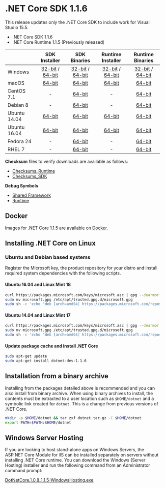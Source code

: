 # .NET Core SDK 1.1.6

This release updates only the .NET Core SDK to include work for Visual Studio 15.5.

* .NET Core SDK 1.1.6
* .NET Core Runtime 1.1.5 (Previously released)

|         | SDK Installer                                         | SDK Binaries                                                         | Runtime Installer                                                  | Runtime Binaries                                                   |
| ------- | :---------------------------------------------------: | :-------------------------------------------------------------------:| :----------------------------------------------------------------: | :----------------------------------------------------------------: |
| Windows                 | [32-bit](https://download.microsoft.com/download/4/0/9/40979F7E-6DC8-4895-8ED5-0E7B45E74F94/dotnet-dev-win-x86.1.1.6.exe) / [64-bit](https://download.microsoft.com/download/4/0/9/40979F7E-6DC8-4895-8ED5-0E7B45E74F94/dotnet-dev-win-x64.1.1.6.exe)  | [32-bit](https://download.microsoft.com/download/4/0/9/40979F7E-6DC8-4895-8ED5-0E7B45E74F94/dotnet-dev-win-x86.1.1.6.zip) / [64-bit](https://download.microsoft.com/download/4/0/9/40979F7E-6DC8-4895-8ED5-0E7B45E74F94/dotnet-dev-win-x64.1.1.6.zip) | [32-bit](https://download.microsoft.com/download/6/A/2/6A21C555-B042-46EA-BBB4-368AACCB3E25/dotnet-win-x86.1.1.5.exe) / [64-bit](https://download.microsoft.com/download/6/A/2/6A21C555-B042-46EA-BBB4-368AACCB3E25/dotnet-win-x64.1.1.5.exe) | [32-bit](https://download.microsoft.com/download/6/A/2/6A21C555-B042-46EA-BBB4-368AACCB3E25/dotnet-win-x86.1.1.5.zip) / [64-bit](https://download.microsoft.com/download/6/A/2/6A21C555-B042-46EA-BBB4-368AACCB3E25/dotnet-win-x64.1.1.5.zip) |
| macOS                   | [64-bit](https://download.microsoft.com/download/4/0/9/40979F7E-6DC8-4895-8ED5-0E7B45E74F94/dotnet-dev-osx-x64.1.1.6.pkg)  | [64-bit](https://download.microsoft.com/download/4/0/9/40979F7E-6DC8-4895-8ED5-0E7B45E74F94/dotnet-dev-osx-x64.1.1.6.tar.gz)                          | [64-bit](https://download.microsoft.com/download/6/A/2/6A21C555-B042-46EA-BBB4-368AACCB3E25/dotnet-osx-x64.1.1.5.pkg) | [64-bit](https://download.microsoft.com/download/6/A/2/6A21C555-B042-46EA-BBB4-368AACCB3E25/dotnet-osx-x64.1.1.5.tar.gz) |
| CentOS 7.1              | -                                                         | [64-bit](https://download.microsoft.com/download/4/0/9/40979F7E-6DC8-4895-8ED5-0E7B45E74F94/dotnet-dev-centos-x64.1.1.6.tar.gz)                          | - | [64-bit](https://download.microsoft.com/download/6/A/2/6A21C555-B042-46EA-BBB4-368AACCB3E25/dotnet-centos-x64.1.1.5.tar.gz) |
| Debian 8                | -                                                         | [64-bit](https://download.microsoft.com/download/4/0/9/40979F7E-6DC8-4895-8ED5-0E7B45E74F94/dotnet-dev-debian-x64.1.1.6.tar.gz)                          | - | [64-bit](https://download.microsoft.com/download/6/A/2/6A21C555-B042-46EA-BBB4-368AACCB3E25/dotnet-debian-x64.1.1.5.tar.gz) |
| Ubuntu 14.04            |[64-bit](https://download.microsoft.com/download/4/0/9/40979F7E-6DC8-4895-8ED5-0E7B45E74F94/dotnet-sdk-ubuntu-x64.1.1.6.deb)   | [64-bit](https://download.microsoft.com/download/4/0/9/40979F7E-6DC8-4895-8ED5-0E7B45E74F94/dotnet-dev-ubuntu-x64.1.1.6.tar.gz)                          |[64-bit](https://download.microsoft.com/download/6/A/2/6A21C555-B042-46EA-BBB4-368AACCB3E25/dotnet-sharedframework-ubuntu-x64.1.1.5.deb) | [64-bit](https://download.microsoft.com/download/6/A/2/6A21C555-B042-46EA-BBB4-368AACCB3E25/dotnet-ubuntu-x64.1.1.5.tar.gz) |
| Ubuntu 16.04            |[64-bit](https://download.microsoft.com/download/4/0/9/40979F7E-6DC8-4895-8ED5-0E7B45E74F94/dotnet-sdk-ubuntu.16.04-x64.1.1.6.deb)   | [64-bit](https://download.microsoft.com/download/4/0/9/40979F7E-6DC8-4895-8ED5-0E7B45E74F94/dotnet-dev-ubuntu.16.04-x64.1.1.6.tar.gz)                          |[64-bit](https://download.microsoft.com/download/6/A/2/6A21C555-B042-46EA-BBB4-368AACCB3E25/dotnet-sharedframework-ubuntu.16.04-x64.1.1.5.deb) | [64-bit](https://download.microsoft.com/download/6/A/2/6A21C555-B042-46EA-BBB4-368AACCB3E25/dotnet-ubuntu.16.04-x64.1.1.5.tar.gz) |
| Fedora 24               | -                                                         | [64-bit](https://download.microsoft.com/download/4/0/9/40979F7E-6DC8-4895-8ED5-0E7B45E74F94/dotnet-dev-fedora.24-x64.1.1.6.tar.gz)                          | - | [64-bit](https://download.microsoft.com/download/6/A/2/6A21C555-B042-46EA-BBB4-368AACCB3E25/dotnet-rhel-x64.1.1.5.tar.gz) |
| RHEL 7                  | -                                                         | [64-bit](https://download.microsoft.com/download/4/0/9/40979F7E-6DC8-4895-8ED5-0E7B45E74F94/dotnet-dev-rhel-x64.1.1.6.tar.gz)                          | - | [64-bit](https://download.microsoft.com/download/6/A/2/6A21C555-B042-46EA-BBB4-368AACCB3E25/dotnet-rhel-x64.1.1.5.tar.gz) |

**Checksum** files to verify downloads are available as follows:
* [Checksums_Runtime](https://dotnetcli.blob.core.windows.net/dotnet/checksums/1.1.5-runtime-sha.txt)
* [Checksums_SDK](https://dotnetcli.blob.core.windows.net/dotnet/checksums/1.1.6-sdk-sha.txt)

**Debug Symbols**
* [Shared Framework](https://download.microsoft.com/download/6/A/2/6A21C555-B042-46EA-BBB4-368AACCB3E25/corefx-1.1.5-symbols.zip)
* [Runtime](https://download.microsoft.com/download/6/A/2/6A21C555-B042-46EA-BBB4-368AACCB3E25/coreclr-1.1.5-symbols.zip)

## Docker

Images for .NET Core 1.1.5 are available on [Docker](https://hub.docker.com/r/microsoft/dotnet/).

## Installing .NET Core on Linux

### Ubuntu and Debian based systems

Register the Microsoft key, the product repository for your distro and install required system dependencies with the following scripts.

#### Ubuntu 16.04 and Linux Mint 18

```bash
curl https://packages.microsoft.com/keys/microsoft.asc | gpg --dearmor > microsoft.gpg
sudo mv microsoft.gpg /etc/apt/trusted.gpg.d/microsoft.gpg
sudo sh -c 'echo "deb [arch=amd64] https://packages.microsoft.com/repos/microsoft-ubuntu-xenial-prod xenial main" > /etc/apt/sources.list.d/dotnetdev.list'
```

#### Ubuntu 14.04 and Linux Mint 17

```bash
curl https://packages.microsoft.com/keys/microsoft.asc | gpg --dearmor > microsoft.gpg
sudo mv microsoft.gpg /etc/apt/trusted.gpg.d/microsoft.gpg
sudo sh -c 'echo "deb [arch=amd64] https://packages.microsoft.com/repos/microsoft-ubuntu-trusty-prod trusty main" > /etc/apt/sources.list.d/dotnetdev.list'
```

#### Update package cache and install .NET Core

```bash
sudo apt-get update
sudo apt-get install dotnet-dev-1.1.6
```

## Installation from a binary archive

Installing from the packages detailed above is recommended and you can also install from binary archive. When using binary archives to install, the contents must be extracted to a user location such as `$HOME/dotnet` and a symbolic link created for `dotnet`. This is a change from previous versions of .NET Core.

```bash
mkdir -p $HOME/dotnet && tar zxf dotnet.tar.gz -C $HOME/dotnet
export PATH=$PATH:$HOME/dotnet
```

## Windows Server Hosting

If you are looking to host stand-alone apps on Windows Servers, the ASP.NET Core Module for IIS can be installed separately on servers without installing .NET Core runtime. You can download the Windows (Server Hosting) installer and run the following command from an Administrator command prompt:

[DotNetCore.1.0.8_1.1.5-WindowsHosting.exe](https://download.microsoft.com/download/6/A/2/6A21C555-B042-46EA-BBB4-368AACCB3E25/DotNetCore.1.0.8_1.1.5-WindowsHosting.exe)